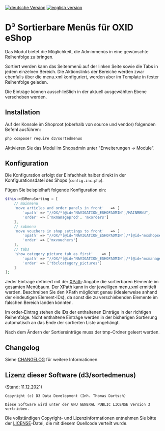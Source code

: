 [![deutsche Version](https://logos.oxidmodule.com/de2_xs.svg)](README.md)
[![english version](https://logos.oxidmodule.com/en2_xs.svg)](README.en.md)

# D³ Sortierbare Menüs für OXID eShop

Das Modul bietet die Möglichkeit, die Adminmenüs in eine gewünschte Reihenfolge zu bringen. 

Sortiert werden kann das Seitenmenü auf der linken Seite sowie die Tabs in jedem einzelnen Bereich. 
Die Aktionslinks der Bereiche werden zwar ebenfalls über die menu.xml konfiguriert, werden aber im Template in fester Reihenfolge geladen.

Die Einträge können ausschließlich in der aktuell ausgewählten Ebene verschoben werden.

## Installation

Auf der Konsole im Shoproot (oberhalb von source und vendor) folgenden Befehl ausführen:

```bash
php composer require d3/sortedmenus
``` 

Aktivieren Sie das Modul im Shopadmin unter "Erweiterungen -> Module".

## Konfiguration

Die Konfiguration erfolgt der Einfachheit halber direkt in der Konfigurationsdatei des Shops (`config.inc.php`).

Fügen Sie beispielhaft folgende Konfiguration ein:

```php
$this->d3MenuSorting = [
    // mainmenu
    'move articles and order panels in front'   => [
        'xpath' => "//OX/*[@id='NAVIGATION_ESHOPADMIN']/MAINMENU",
        'order' => ['mxmanageprod', 'mxorders']
    ],
    // submenu
    'move vouchers in shop settings to front'   => [
        'xpath' => "//OX/*[@id='NAVIGATION_ESHOPADMIN']/*[@id='mxshopsett']/SUBMENU",
        'order' => ['mxvouchers']
    ],
    // tabs
    'show category picture tab as first'    => [
        'xpath' => "//OX/*[@id='NAVIGATION_ESHOPADMIN']/*[@id='mxmanageprod']/*[@id='mxcategories']/TAB",
        'order' => ['tbclcategory_pictures']
    ]
];
```

Jeder Eintrage definiert mit der [XPath](https://de.wikipedia.org/wiki/XPath)-Angabe die sortierbaren Elemente im gesamten Menübaum. Der XPath kann in der jeweiligen menu.xml ermittelt werden. Beschreiben Sie den XPath möglichst genau (idealerweise anhand der eindeutigen Element-IDs), da sonst die zu verschiebenden Elemente im falschen Bereich landen könnten.

Im order-Eintrag stehen die IDs der enthaltenen Einträge in der richtigen Reihenfolge. Nicht enthaltene Einträge werden in der bisherigen Sortierung automatisch an das Ende der sortierten Liste angehängt.

Nach dem Ändern der Sortiereinträge muss der tmp-Ordner geleert werden.

## Changelog

Siehe [CHANGELOG](CHANGELOG.md) für weitere Informationen.

## Lizenz dieser Software (d3/sortedmenus)
(Stand: 11.12.2021)

```
Copyright (c) D3 Data Development (Inh. Thomas Dartsch)

Diese Software wird unter der GNU GENERAL PUBLIC LICENSE Version 3 vertrieben.
```

Die vollständigen Copyright- und Lizenzinformationen entnehmen Sie bitte der [LICENSE](LICENSE.md)-Datei, die mit diesem Quellcode verteilt wurde.
